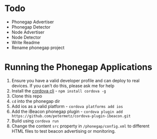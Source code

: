 # Todo
* Phonegap Advertiser
* Phonegap Detector
* Node Advertiser
* Node Detector
* Write Readme
* Rename phonegap project


# Running the Phonegap Applications
1. Ensure you have a valid developer profile and can deploy to real devices. If you can't do this, please ask me for help
2. Install the [cordova cli](https://github.com/apache/cordova-cli) - `npm install cordova -g`
3. Clone this repo
4. `cd` into the phonegap dir
5. Add ios as a valid platform - `cordova platforms add ios`
6. Add the iBeacon phonegap plugin - `cordova plugin add https://github.com/petermetz/cordova-plugin-ibeacon.git`
7. Build using `cordova run`
8. Change the content `src` property in `/phonegap/config.xml` to different HTML files to test beacon advertising or monitoring.

